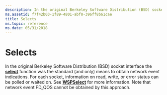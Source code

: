 ```yaml
---
description: In the original Berkeley Software Distribution (BSD) socket interface the select function was the standard (and only) means to obtain network event indications.
ms.assetid: f7f42b03-1f89-4801-abf0-396ff8b61cae
title: Selects
ms.topic: reference
ms.date: 05/31/2018
---
```


# Selects

In the original Berkeley Software Distribution (BSD) socket interface the [**select**](/windows/desktop/api/Winsock2/nf-winsock2-select) function was the standard (and only) means to obtain network event indications. For each socket, information on read, write, or error status can be polled or waited on. See [**WSPSelect**](/previous-versions/windows/desktop/legacy/ms742289(v=vs.85)) for more information. Note that network event FD\_QOS cannot be obtained by this approach.

 

 
